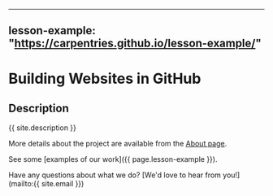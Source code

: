 ---
 lesson-example: "https://carpentries.github.io/lesson-example/"
 ---

 # Building Websites in GitHub
             
 ## Description
 {{ site.description }}
             
 More details about the project are available from the [About page](about).
             
 See some [examples of our work]({{ page.lesson-example }}).
             
 Have any questions about what we do? [We'd love to hear from you!](mailto:{{ site.email }})
